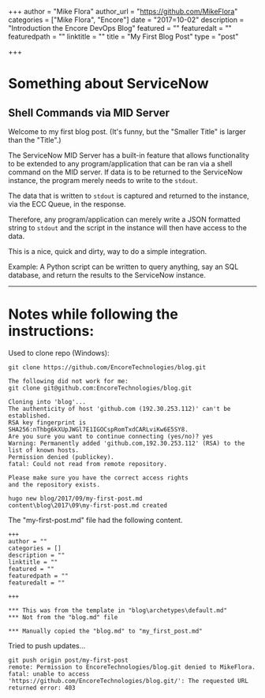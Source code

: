 +++
author = "Mike Flora"
author_url = "https://github.com/MikeFlora"
categories = ["Mike Flora", "Encore"]
date = "2017=10-02"
description = "Introduction the Encore DevOps Blog"
featured = ""
featuredalt = ""
featuredpath = ""
linktitle = ""
title = "My First Blog Post"
type = "post"

+++
# Something about ServiceNow
 
## Shell Commands via MID Server
 
Welcome to my first blog post.
(It's funny, but the "Smaller Title" is larger than the "Title".)

The ServiceNow MID Server has a built-in feature that allows functionality to be extended to any program/application that can be ran via a shell command on the MID server.
If data is to be returned to the ServiceNow instance, the program merely needs to write to the `stdout`.

The data that is written to `stdout` is captured and returned to the instance, via the ECC Queue, in the response.

Therefore, any program/application can merely write a JSON formatted string to `stdout` and the script in the instance will then have access to the data.

This is a nice, quick and dirty, way to do a simple integration.

Example:
A Python script can be written to query anything, say an SQL database, and return the results to the ServiceNow instance.

-----
# Notes while following the instructions:

Used to clone repo (Windows):
```
git clone https://github.com/EncoreTechnologies/blog.git

The following did not work for me:
git clone git@github.com:EncoreTechnologies/blog.git

Cloning into 'blog'...
The authenticity of host 'github.com (192.30.253.112)' can't be established.
RSA key fingerprint is SHA256:nThbg6kXUpJWGl7E1IGOCspRomTxdCARLviKw6E5SY8.
Are you sure you want to continue connecting (yes/no)? yes
Warning: Permanently added 'github.com,192.30.253.112' (RSA) to the list of known hosts.
Permission denied (publickey).
fatal: Could not read from remote repository.

Please make sure you have the correct access rights
and the repository exists.
```

```
hugo new blog/2017/09/my-first-post.md
content\blog\2017\09\my-first-post.md created
```

The "my-first-post.md" file had the following content.
```
+++
author = ""
categories = []
description = ""
linktitle = ""
featured = ""
featuredpath = ""
featuredalt = ""

+++

*** This was from the template in "blog\archetypes\default.md"
*** Not from the "blog.md" file

*** Manually copied the "blog.md" to "my_first_post.md"
```

Tried to push updates...
```
git push origin post/my-first-post
remote: Permission to EncoreTechnologies/blog.git denied to MikeFlora.
fatal: unable to access 'https://github.com/EncoreTechnologies/blog.git/': The requested URL returned error: 403
```